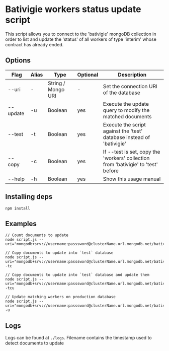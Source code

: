 # Bativigie workers status update script

This script allows you to connect to the 'bativigie' mongoDB collection
in order to list and update the 'status' of all workers of type 'interim'
whose contract has already ended.

## Options

| Flag     | Alias | Type               | Optional | Description                                                                       |
| -------- | ----- | ------------------ | -------- | --------------------------------------------------------------------------------- |
| --uri    | -     | String / Mongo URI | -        | Set the connection URI of the database                                            |
| --update | -u    | Boolean            | yes      | Execute the update query to modify the matched documents                          |
| --test   | -t    | Boolean            | yes      | Execute the script against the 'test' database instead of 'bativigie'             |
| --copy   | -c    | Boolean            | yes      | If --test is set, copy the 'workers' collection from 'bativigie' to 'test' before |
| --help   | -h    | Boolean            | yes      | Show this usage manual                                                            |

## Installing deps

    npm install

## Examples

    // Count documents to update
    node script.js --uri="mongodb+srv://username:passsword@clusterName.url.mongodb.net/bativigie"

    // Copy documents to update into `test` database
    node script.js --uri="mongodb+srv://username:passsword@clusterName.url.mongodb.net/bativigie" -tc

    // Copy documents to update into `test` database and update them
    node script.js --uri="mongodb+srv://username:passsword@clusterName.url.mongodb.net/bativigie" -tcu

    // Update matching workers on production database
    node script.js --uri="mongodb+srv://username:passsword@clusterName.url.mongodb.net/bativigie" -u

## Logs

Logs can be found at `./logs`. Filename contains the timestamp used to detect documents to update
